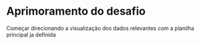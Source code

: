 # Aprimoramento do desafio

Começar direcionando a visualização dos dados relevantes com a planilha principal ja definida